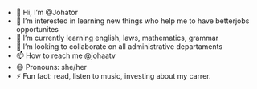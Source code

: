 - 👋 Hi, I’m @Johator
- 👀 I’m interested in learning new things who help me to have betterjobs opportunites 
- 🌱 I’m currently learning english, laws, mathematics, grammar 
- 💞️ I’m looking to collaborate on all administrative departaments 
- 📫 How to reach me @johaatv
- 😄 Pronouns: she/her
- ⚡ Fun fact: read, listen to music, investing about my carrer. 

<!---
Johator/Johator is a ✨ special ✨ repository because its `README.md` (this file) appears on your GitHub profile.
You can click the Preview link to take a look at your changes.
--->
